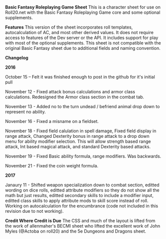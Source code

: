 **Basic Fantasy Roleplaying Game Sheet**
This is a character sheet for use on Roll20.net with the Basic Fantasy Roleplaying Game core and some optional supplements.

**Features**
This version of the sheet incorporates roll templates, autocalculation of AC, and most other derived values. It does not require access to features of the Dev server or the API. It includes support for play with most of the optional supplements. This sheet is not compatible with the original Basic Fantasy sheet due to additional fields and naming convention. 

**Changelog**

**2016**

October 15 – Felt it was finished enough to post in the github for it's initial pull

November 12 - Fixed attack bonus calculations and armor class calculations. Redesigned the Armor class section in the combat tab.

November 13 - Added no to the turn undead / befriend animal drop down to represent no ability.

November 16 - Fixed a misname on a fieldset.

November 18 - Fixed field calulation in spell damage, Fixed field display in range attack, Changed Dexterity bonus in range attack to a drop down menu for ability modifier selection. This will allow strength based range attack, Int based magical attack, and standard Dexterity based attacks.

November 19 - Fixed Basic ability formula, range modifiers. Was backwards.

November 21 - Fixed the coin weight formula.

**2017**

Janaury 11 - Shifted weapon specialization down to combat section, editted wording on dice rolls, editted attribute modifiers so they do not show all the math but just results, editted secondary skills to include a modifier input, editted class skills to apply attribute mods to skill score instead of roll. Working on autocalculation for the encumbrance (code not included in this revision due to not working).

**Credit Where Credit is Due**
The CSS and much of the layout is lifted from the work of allenmaher's BECMI sheet who lifted the excellent work of John Myles (@Actoba on roll20) and the 5e Dungeons and Dragons sheet.
